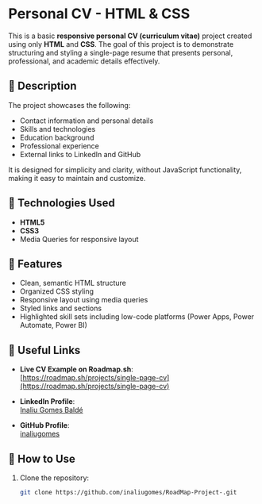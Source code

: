 # Personal CV - HTML & CSS

This is a basic **responsive personal CV (curriculum vitae)** project created using only **HTML** and **CSS**. The goal of this project is to demonstrate structuring and styling a single-page resume that presents personal, professional, and academic details effectively.

## 📝 Description

The project showcases the following:

- Contact information and personal details
- Skills and technologies
- Education background
- Professional experience
- External links to LinkedIn and GitHub

It is designed for simplicity and clarity, without JavaScript functionality, making it easy to maintain and customize.

## 📂 Technologies Used

- **HTML5**
- **CSS3**
- Media Queries for responsive layout

## 🧠 Features

- Clean, semantic HTML structure
- Organized CSS styling
- Responsive layout using media queries
- Styled links and sections
- Highlighted skill sets including low-code platforms (Power Apps, Power Automate, Power BI)

## 🔗 Useful Links

- **Live CV Example on Roadmap.sh**:  
  [https://roadmap.sh/projects/single-page-cv](https://roadmap.sh/projects/single-page-cv)

- **LinkedIn Profile**:  
  [Inaliu Gomes Baldé](https://www.linkedin.com/in/inaliu-bald%C3%A9-50147319b/)

- **GitHub Profile**:  
  [inaliugomes](https://github.com/inaliugomes)


## 🚀 How to Use

1. Clone the repository:
   ```bash
   git clone https://github.com/inaliugomes/RoadMap-Project-.git
